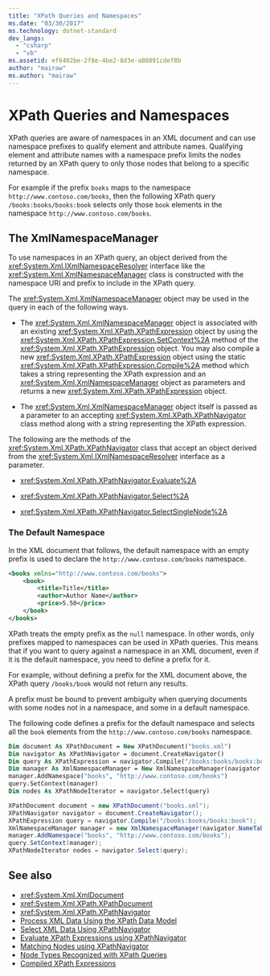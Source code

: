 ```yaml
---
title: "XPath Queries and Namespaces"
ms.date: "03/30/2017"
ms.technology: dotnet-standard
dev_langs: 
  - "csharp"
  - "vb"
ms.assetid: ef6402be-2f8e-4be2-8d3e-a80891cdef8b
author: "mairaw"
ms.author: "mairaw"
---
```

# XPath Queries and Namespaces
XPath queries are aware of namespaces in an XML document and can use namespace prefixes to qualify element and attribute names. Qualifying element and attribute names with a namespace prefix limits the nodes returned by an XPath query to only those nodes that belong to a specific namespace.  
  
 For example if the prefix `books` maps to the namespace `http://www.contoso.com/books`, then the following XPath query `/books:books/books:book` selects only those `book` elements in the namespace `http://www.contoso.com/books`.  
  
## The XmlNamespaceManager  
 To use namespaces in an XPath query, an object derived from the <xref:System.Xml.IXmlNamespaceResolver> interface like the <xref:System.Xml.XmlNamespaceManager> class is constructed with the namespace URI and prefix to include in the XPath query.  
  
 The <xref:System.Xml.XmlNamespaceManager> object may be used in the query in each of the following ways.  
  
-   The <xref:System.Xml.XmlNamespaceManager> object is associated with an existing <xref:System.Xml.XPath.XPathExpression> object by using the <xref:System.Xml.XPath.XPathExpression.SetContext%2A> method of the <xref:System.Xml.XPath.XPathExpression> object. You may also compile a new <xref:System.Xml.XPath.XPathExpression> object using the static <xref:System.Xml.XPath.XPathExpression.Compile%2A> method which takes a string representing the XPath expression and an <xref:System.Xml.XmlNamespaceManager> object as parameters and returns a new <xref:System.Xml.XPath.XPathExpression> object.  
  
-   The <xref:System.Xml.XmlNamespaceManager> object itself is passed as a parameter to an accepting <xref:System.Xml.XPath.XPathNavigator> class method along with a string representing the XPath expression.  
  
 The following are the methods of the <xref:System.Xml.XPath.XPathNavigator> class that accept an object derived from the <xref:System.Xml.IXmlNamespaceResolver> interface as a parameter.  
  
-   <xref:System.Xml.XPath.XPathNavigator.Evaluate%2A>  
  
-   <xref:System.Xml.XPath.XPathNavigator.Select%2A>  
  
-   <xref:System.Xml.XPath.XPathNavigator.SelectSingleNode%2A>  
  
### The Default Namespace  
 In the XML document that follows, the default namespace with an empty prefix is used to declare the `http://www.contoso.com/books` namespace.  
  
```xml  
<books xmlns="http://www.contoso.com/books">  
    <book>  
        <title>Title</title>  
        <author>Author Name</author>  
        <price>5.50</price>  
    </book>  
</books>  
```  
  
 XPath treats the empty prefix as the `null` namespace. In other words, only prefixes mapped to namespaces can be used in XPath queries. This means that if you want to query against a namespace in an XML document, even if it is the default namespace, you need to define a prefix for it.  
  
 For example, without defining a prefix for the XML document above, the XPath query `/books/book` would not return any results.  
  
 A prefix must be bound to prevent ambiguity when querying documents with some nodes not in a namespace, and some in a default namespace.  
  
 The following code defines a prefix for the default namespace and selects all the `book` elements from the `http://www.contoso.com/books` namespace.  
  
```vb  
Dim document As XPathDocument = New XPathDocument("books.xml")  
Dim navigator As XPathNavigator = document.CreateNavigator()  
Dim query As XPathExpression = navigator.Compile("/books:books/books:book")  
Dim manager As XmlNamespaceManager = New XmlNamespaceManager(navigator.NameTable)  
manager.AddNamespace("books", "http://www.contoso.com/books")  
query.SetContext(manager)  
Dim nodes As XPathNodeIterator = navigator.Select(query)  
```  
  
```csharp  
XPathDocument document = new XPathDocument("books.xml");  
XPathNavigator navigator = document.CreateNavigator();  
XPathExpression query = navigator.Compile("/books:books/books:book");  
XmlNamespaceManager manager = new XmlNamespaceManager(navigator.NameTable);  
manager.AddNamespace("books", "http://www.contoso.com/books");  
query.SetContext(manager);  
XPathNodeIterator nodes = navigator.Select(query);  
```  
  
## See also

- <xref:System.Xml.XmlDocument>
- <xref:System.Xml.XPath.XPathDocument>
- <xref:System.Xml.XPath.XPathNavigator>
- [Process XML Data Using the XPath Data Model](../../../../docs/standard/data/xml/process-xml-data-using-the-xpath-data-model.md)
- [Select XML Data Using XPathNavigator](../../../../docs/standard/data/xml/select-xml-data-using-xpathnavigator.md)
- [Evaluate XPath Expressions using XPathNavigator](../../../../docs/standard/data/xml/evaluate-xpath-expressions-using-xpathnavigator.md)
- [Matching Nodes using XPathNavigator](../../../../docs/standard/data/xml/matching-nodes-using-xpathnavigator.md)
- [Node Types Recognized with XPath Queries](../../../../docs/standard/data/xml/node-types-recognized-with-xpath-queries.md)
- [Compiled XPath Expressions](../../../../docs/standard/data/xml/compiled-xpath-expressions.md)
